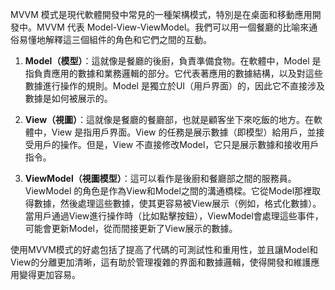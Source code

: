 MVVM 模式是現代軟體開發中常見的一種架構模式，特別是在桌面和移動應用開發中。MVVM 代表 Model-View-ViewModel。我們可以用一個餐廳的比喻來通俗易懂地解釋這三個組件的角色和它們之間的互動。

1. **Model（模型）**：這就像是餐廳的後廚，負責準備食物。在軟體中，Model 是指負責應用的數據和業務邏輯的部分。它代表著應用的數據結構，以及對這些數據進行操作的規則。Model 是獨立於UI（用戶界面）的，因此它不直接涉及數據是如何被展示的。

2. **View（視圖）**：這就像是餐廳的餐廳部，也就是顧客坐下來吃飯的地方。在軟體中，View 是指用戶界面。View 的任務是展示數據（即模型）給用戶，並接受用戶的操作。但是，View 不直接修改Model，它只是展示數據和接收用戶指令。

3. **ViewModel（視圖模型）**：這可以看作是後廚和餐廳部之間的服務員。ViewModel 的角色是作為View和Model之間的溝通橋樑。它從Model那裡取得數據，然後處理這些數據，使其更容易被View展示（例如，格式化數據）。當用戶通過View進行操作時（比如點擊按鈕），ViewModel會處理這些事件，可能會更新Model，從而間接更新了View展示的數據。

使用MVVM模式的好處包括了提高了代碼的可測試性和重用性，並且讓Model和View的分離更加清晰，這有助於管理複雜的界面和數據邏輯，使得開發和維護應用變得更加容易。